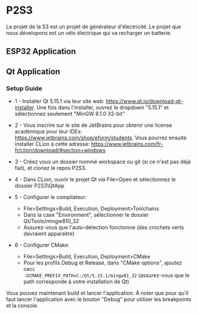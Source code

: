 # P2S3
Le projet de la S3 est un projet de générateur d'électricité.
Le projet que nous dévelopons est un vélo électrique qui va recharger un batterie.
## ESP32 Application
## Qt Application
### Setup Guide
* 1 - Installer Qt 5.15.1 via leur site web: https://www.qt.io/download-qt-installer. Une fois dans l'installer, ouvrez le dropdown "5.15.1" et sélectionnez seulement "MinGW 8.1.0 32-bit"

* 2 - Vous inscrire sur le site de JetBrains pour obtenir une license académique pour leur IDEs: https://www.jetbrains.com/shop/eform/students.
Vous pourrez ensuite installer CLion à cette adresse: https://www.jetbrains.com/fr-fr/clion/download/#section=windows

* 3 - Créez vous un dossier nommé workspace ou git (si ce n'est pas déjà fait), et clonez le repos P2S3.

* 4 - Dans CLion, ouvrir le projet Qt via File>Open et sélectionnez le dossier P2S3\QtApp

* 5 - Configurer le compilateur:
  * File>Settings>Build, Execution, Deployment>Toolchains
  * Dans la case "Environment", sélectionner le dossier Qt/Tools/mingw810_32
  * Assurez-vous que l'auto-détection fonctionne (des crochets verts devraient apparaitre)
  
* 6 - Configurer CMake:
  * File>Settings>Build, Execution, Deployment>CMake
  * Pour les profils Debug et Release, dans "CMake options", ajoutez ceci:  
  `-DCMAKE_PREFIX_PATH=C:/Qt/5.15.1/mingw81_32` (assurez-vous que le path corresponde à votre installation de Qt)

Vous pouvez maintenant build et lancer l'application. À noter que pour qu'il faut lancer l'application avec le bouton "Debug" pour utiliser les breakpoints et la console.
